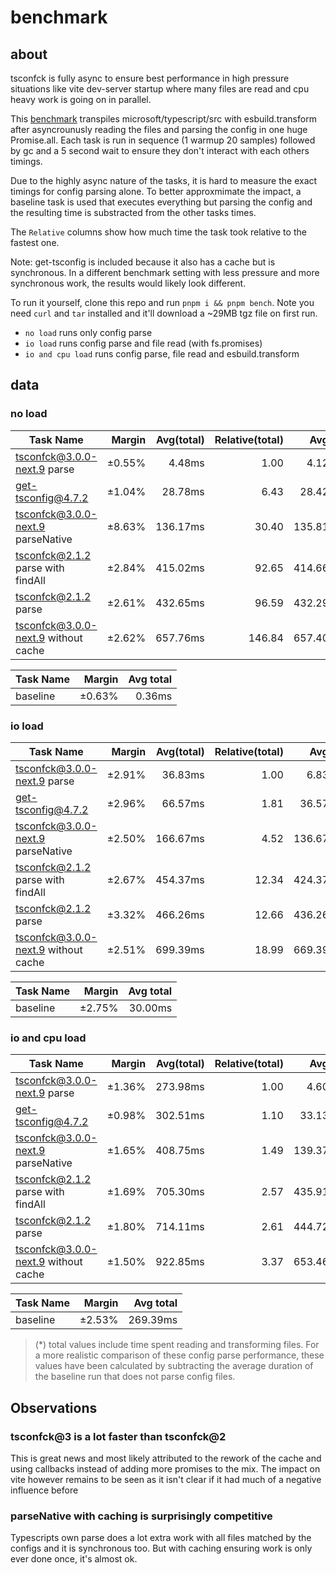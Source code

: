 # benchmark

## about

tsconfck is fully async to ensure best performance in high pressure situations like vite dev-server startup where many files are read and cpu heavy work is going on in parallel.

This [benchmark](../scripts/bench.js) transpiles microsoft/typescript/src with esbuild.transform after asyncrounusly reading the files and parsing the config in one huge Promise.all.
Each task is run in sequence (1 warmup 20 samples) followed by gc and a 5 second wait to ensure they don't interact with each others timings.

Due to the highly async nature of the tasks, it is hard to measure the exact timings for config parsing alone.
To better approxmimate the impact, a baseline task is used that executes everything but parsing the config and the resulting time is substracted from the other tasks times.

The `Relative` columns show how much time the task took relative to the fastest one.

Note: get-tsconfig is included because it also has a cache but is synchronous. In a different benchmark setting with less pressure and more synchronous work, the results would likely look different.

To run it yourself, clone this repo and run `pnpm i && pnpm bench`. Note you need `curl` and `tar` installed and it'll download a ~29MB tgz file on first run.

- `no load` runs only config parse
- `io load` runs config parse and file read (with fs.promises)
- `io and cpu load` runs config parse, file read and esbuild.transform

## data

<!-- data -->

### no load

| Task Name                           | Margin | Avg(total) | Relative(total) |  Avg(\*) | Relative(\*) |
| ----------------------------------- | -----: | ---------: | --------------: | -------: | -----------: |
| tsconfck@3.0.0-next.9 parse         | ±0.55% |     4.48ms |            1.00 |   4.12ms |         1.00 |
| get-tsconfig@4.7.2                  | ±1.04% |    28.78ms |            6.43 |  28.42ms |         6.90 |
| tsconfck@3.0.0-next.9 parseNative   | ±8.63% |   136.17ms |           30.40 | 135.81ms |        32.98 |
| tsconfck@2.1.2 parse with findAll   | ±2.84% |   415.02ms |           92.65 | 414.66ms |       100.70 |
| tsconfck@2.1.2 parse                | ±2.61% |   432.65ms |           96.59 | 432.29ms |       104.98 |
| tsconfck@3.0.0-next.9 without cache | ±2.62% |   657.76ms |          146.84 | 657.40ms |       159.65 |

| Task Name | Margin | Avg total |
| --------- | -----: | --------: |
| baseline  | ±0.63% |    0.36ms |

### io load

| Task Name                           | Margin | Avg(total) | Relative(total) |  Avg(\*) | Relative(\*) |
| ----------------------------------- | -----: | ---------: | --------------: | -------: | -----------: |
| tsconfck@3.0.0-next.9 parse         | ±2.91% |    36.83ms |            1.00 |   6.83ms |         1.00 |
| get-tsconfig@4.7.2                  | ±2.96% |    66.57ms |            1.81 |  36.57ms |         5.35 |
| tsconfck@3.0.0-next.9 parseNative   | ±2.50% |   166.67ms |            4.52 | 136.67ms |        20.00 |
| tsconfck@2.1.2 parse with findAll   | ±2.67% |   454.37ms |           12.34 | 424.37ms |        62.11 |
| tsconfck@2.1.2 parse                | ±3.32% |   466.26ms |           12.66 | 436.26ms |        63.85 |
| tsconfck@3.0.0-next.9 without cache | ±2.51% |   699.39ms |           18.99 | 669.39ms |        97.97 |

| Task Name | Margin | Avg total |
| --------- | -----: | --------: |
| baseline  | ±2.75% |   30.00ms |

### io and cpu load

| Task Name                           | Margin | Avg(total) | Relative(total) |  Avg(\*) | Relative(\*) |
| ----------------------------------- | -----: | ---------: | --------------: | -------: | -----------: |
| tsconfck@3.0.0-next.9 parse         | ±1.36% |   273.98ms |            1.00 |   4.60ms |         1.00 |
| get-tsconfig@4.7.2                  | ±0.98% |   302.51ms |            1.10 |  33.13ms |         7.21 |
| tsconfck@3.0.0-next.9 parseNative   | ±1.65% |   408.75ms |            1.49 | 139.37ms |        30.32 |
| tsconfck@2.1.2 parse with findAll   | ±1.69% |   705.30ms |            2.57 | 435.91ms |        94.85 |
| tsconfck@2.1.2 parse                | ±1.80% |   714.11ms |            2.61 | 444.72ms |        96.76 |
| tsconfck@3.0.0-next.9 without cache | ±1.50% |   922.85ms |            3.37 | 653.46ms |       142.18 |

| Task Name | Margin | Avg total |
| --------- | -----: | --------: |
| baseline  | ±2.53% |  269.39ms |

> (\*) total values include time spent reading and transforming files. For a more realistic comparison of these config parse performance, these values have been calculated by subtracting the average duration of the baseline run that does not parse config files.

<!-- data end -->

## Observations

### tsconfck@3 is a lot faster than tsconfck@2

This is great news and most likely attributed to the rework of the cache and using callbacks instead of adding more promises to the mix.
The impact on vite however remains to be seen as it isn't clear if it had much of a negative influence before

### parseNative with caching is surprisingly competitive

Typescripts own parse does a lot extra work with all files matched by the configs and it is synchronous too.
But with caching ensuring work is only ever done once, it's almost ok.

###
